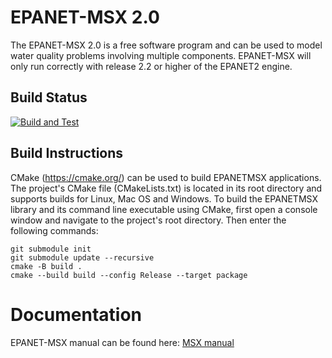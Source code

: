 # EPANET-MSX 2.0

The EPANET-MSX 2.0 is a free software program and can be used to model water quality problems involving multiple components. 
EPANET-MSX will only run correctly with release 2.2 or higher of the EPANET2 engine. 

## Build Status
[![Build and Test](../../actions/workflows/build-and-test.yml/badge.svg)](../../actions/workflows/build-and-test.yml)


## Build Instructions

CMake (https://cmake.org/) can be used to build EPANETMSX applications. The project's CMake file (CMakeLists.txt) is located in its 
root directory and supports builds for Linux, Mac OS and Windows. To build the EPANETMSX library and its command line executable 
using CMake, first open a console window and navigate to the project's root directory. Then enter the following commands:

```
git submodule init
git submodule update --recursive
cmake -B build .
cmake --build build --config Release --target package
```

# Documentation
EPANET-MSX manual can be found here: [MSX manual](https://github.com/USEPA/EPANETMSX/blob/master/Doc/EPANETMSX.pdf)
